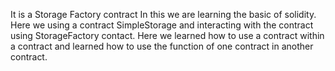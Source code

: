 It is a Storage Factory contract
In this we are learning the basic of solidity. Here we using a contract SimpleStorage and interacting with the contract using StorageFactory contact. 
Here we learned how to use a contract within a contract and learned how to use the function of one contract in another contract.  